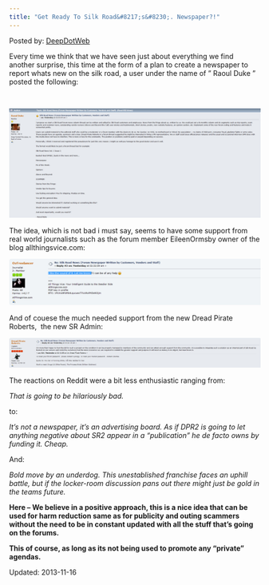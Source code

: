 ```yaml
---
title: "Get Ready To Silk Road&#8217;s&#8230;. Newspaper?!"
---
```


<span>Posted by: <a href="/author/admin/" title="">DeepDotWeb </a></span>

<p>Every time we think that we have seen just about everything we find another surprise, this time at the form of a plan to create a newspaper to report whats new on the silk road, a user under the name of &#8221; Raoul Duke &#8221; posted the following:</p>
<p>&nbsp;</p>

<img src="/imgs/2013/11/newspaper.jpg"/>
<p>The idea, which is not bad i must say, seems to have some support from real world journalists such as the forum member EileenOrmsby owner of the blog allthingsvice.com:</p>

<img src="/imgs/2013/11/oz.jpg"/>
<p>And of couese the much needed support from the new Dread Pirate Roberts,  the new SR Admin:</p>

<img src="/imgs/2013/11/dpr.jpg"/>
<p>The reactions on Reddit were a bit less enthusiastic ranging from:</p>
<p><em>That is going to be hilariously bad.</em></p>
<p>to:</p>
<div>
<div>
<p><em>It&#8217;s not a newspaper, it&#8217;s an advertising board. As if DPR2 is going to let anything negative about SR2 appear in a &#8220;publication&#8221; he de facto owns by funding it. Cheap.</em></p>
<p>And:</p>
<div>
<div>
<p><em>Bold move by an underdog. This unestablished franchise faces an uphill battle, but if the locker-room discussion pans out there might just be gold in the teams future.</em></p>
<p><strong>Here &#8211; We believe in a positive approach, this is a nice idea that can be used for harm reduction same as for publicity and outing scammers without the need to be in constant updated with all the stuff that&#8217;s going on the forums.</strong></p>
<p><strong>This of course, as long as its not being used to promote any &#8220;private&#8221; agendas.</strong></p>
</div>

Updated: 2013-11-16